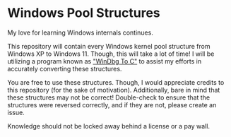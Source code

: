 # Windows Pool Structures
My love for learning Windows internals continues.

This repository will contain every Windows kernel pool structure from Windows XP to Windows 11. Though, this will take a lot of time! I will be utilizing a program known as ["WinDbg To C"](https://github.com/markhc/windbg_to_c) to assist my efforts in accurately converting these structures.

You are free to use these structures. Though, I would appreciate credits to this repository (for the sake of motivation). Additionally, bare in mind that these structures may not be correct! Double-check to ensure that the structures were reversed correctly, and if they are not, please create an issue.

Knowledge should not be locked away behind a license or a pay wall.
